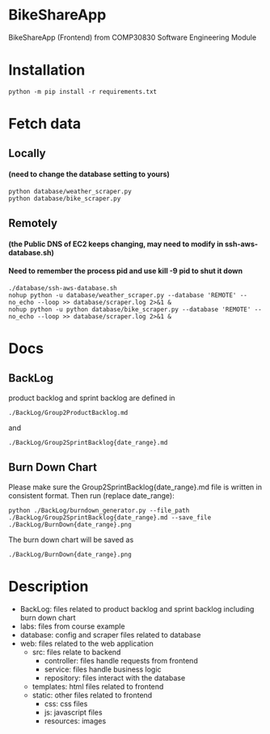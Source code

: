 # BikeShareApp
BikeShareApp (Frontend) from COMP30830 Software Engineering Module
# Installation
    python -m pip install -r requirements.txt
# Fetch data
## Locally
#### (need to change the database setting to yours)
    python database/weather_scraper.py
    python database/bike_scraper.py
## Remotely 
#### (the Public DNS of EC2 keeps changing, may need to modify in ssh-aws-database.sh)
#### Need to remember the process pid and use kill -9 pid to shut it down
    ./database/ssh-aws-database.sh
    nohup python -u database/weather_scraper.py --database 'REMOTE' --no_echo --loop >> database/scraper.log 2>&1 &
    nohup python -u python database/bike_scraper.py --database 'REMOTE' --no_echo --loop >> database/scraper.log 2>&1 &
# Docs
## BackLog
product backlog and sprint backlog are defined in 

    ./BackLog/Group2ProductBacklog.md 
and

    ./BackLog/Group2SprintBacklog{date_range}.md

## Burn Down Chart
Please make sure the Group2SprintBacklog{date_range}.md file is written in consistent format.
Then run (replace date_range):

    python ./BackLog/burndown_generator.py --file_path ./BackLog/Group2SprintBacklog{date_range}.md --save_file ./BackLog/BurnDown{date_range}.png

The burn down chart will be saved as

    ./BackLog/BurnDown{date_range}.png
# Description
- BackLog: files related to product backlog and sprint backlog including burn down chart
- labs: files from course example
- database: config and scraper files related to database
- web: files related to the web application
    - src: files relate to backend
        - controller: files handle requests from frontend
        - service: files handle business logic
        - repository: files interact with the database
    - templates: html files related to frontend
    - static: other files related to frontend
        - css: css files
        - js: javascript files
        - resources: images
